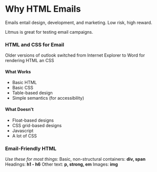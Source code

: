 # Why HTML Emails

Emails entail design, development, and marketing. Low risk, high reward.

Litmus is great for testing email campaigns.

### HTML and CSS for Email

Older versions of outlook switched from Internet Explorer to Word for rendering HTML an CSS

#### What Works
- Basic HTML
- Basic CSS
- Table-based design
- Simple semantics (for accessibility)

#### What Doesn't
- Float-based designs
- CSS grid-based designs
- Javascript
- A lot of CSS

### Email-Friendly HTML
*Use these for most things*:
Basic, non-structural containers: **div, span**
Headings: **h1 - h6**
Other text: **p, strong, em**
Images: **img**
